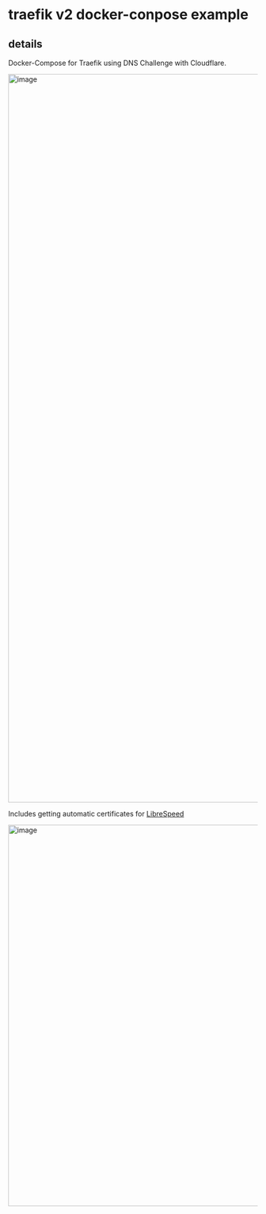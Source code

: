# traefik v2 docker-conpose example

## details
Docker-Compose for Traefik using DNS Challenge with Cloudflare. 

<img width="1469" alt="image" src="https://user-images.githubusercontent.com/20583399/163053200-7ca3506a-eec0-4ec1-80d9-35645bf872f4.png">

Includes getting automatic certificates for [LibreSpeed](https://github.com/librespeed/speedtest) 

<img width="769" alt="image" src="https://user-images.githubusercontent.com/20583399/163053549-d759b3cd-6725-4151-b28c-90758a39d504.png">
